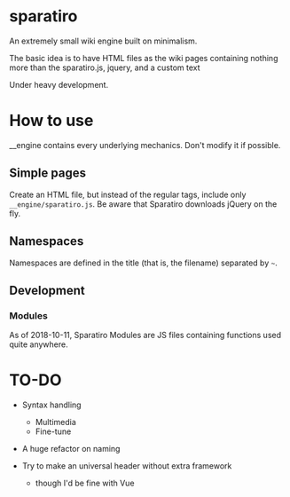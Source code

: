 # sparatiro
An extremely small wiki engine built on minimalism.

The basic idea is to have HTML files as the wiki pages containing nothing more than the sparatiro.js, jquery, and a custom text

Under heavy development.

# How to use

__engine contains every underlying mechanics. Don't modify it if possible.

## Simple pages

Create an HTML file, but instead of the regular tags, include only `__engine/sparatiro.js`. Be aware that Sparatiro downloads jQuery on the fly.

## Namespaces

Namespaces are defined in the title (that is, the filename) separated by `~`.

## Development

### Modules

As of 2018-10-11, Sparatiro Modules are JS files containing functions used quite anywhere.

# TO-DO

* Syntax handling
    * Multimedia
    * Fine-tune

* A huge refactor on naming

* Try to make an universal header without extra framework
    * though I'd be fine with Vue